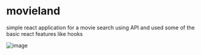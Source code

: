 # movieland
simple react application for a movie search using API
and used some of the basic react features like hooks

![image](https://github.com/Aditya2908v/movieland/assets/137638867/d6c9649f-4ef7-4fdf-ae42-f58a80e7ad13)
